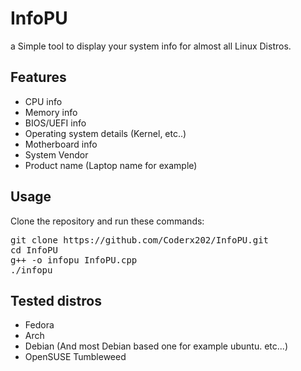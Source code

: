 # InfoPU
a Simple tool to display your system info for almost all Linux Distros.

## Features

- CPU info
- Memory info
- BIOS/UEFI info
- Operating system details (Kernel, etc..)
- Motherboard info
- System Vendor
- Product name (Laptop name for example)

## Usage

Clone the repository and run these commands:

<pre lang="markdown">git clone https://github.com/Coderx202/InfoPU.git
cd InfoPU
g++ -o infopu InfoPU.cpp
./infopu
</pre>
## Tested distros
- Fedora
- Arch
- Debian (And most Debian based one for example ubuntu. etc...)
- OpenSUSE Tumbleweed

